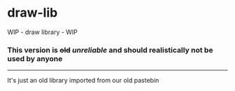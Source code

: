 # draw-lib

WIP - draw library - WIP

### This version is ~~old~~ _unreliable_ and should realistically not be used by anyone

---

It's just an old library imported from our old pastebin
